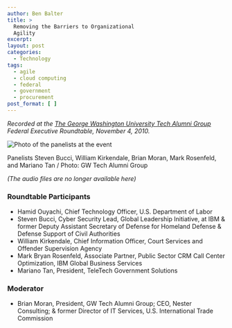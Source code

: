 ```yaml
---
author: Ben Balter
title: >
  Removing the Barriers to Organizational
  Agility
excerpt:
layout: post
categories:
  - Technology
tags:
  - agile
  - cloud computing
  - federal
  - government
  - procurement
post_format: [ ]
---
```


*Recorded at the [The George Washington University Tech Alumni Group](http://www.facebook.com/group.php?gid=154839957865223) Federal Executive Roundtable, November 4, 2010.*

![Photo of the panelists at the event](http://ben.balter.com/wp-content/uploads/2010/11/68153_493302469280_603259280_5451391_4928024_n-300x199.jpg "Steven Bucci, William Kirkendale, Brian Moran, Mark Rosenfeld, Mariano Tan ")

Panelists Steven Bucci, William Kirkendale, Brian Moran, Mark Rosenfeld, and Mariano Tan / Photo: GW Tech Alumni Group

*(The audio files are no longer available here)*

### Roundtable Participants

* Hamid Ouyachi, Chief Technology Officer, U.S. Department of Labor
* Steven Bucci, Cyber Security Lead, Global Leadership Initiative, at IBM & former Deputy Assistant Secretary of Defense for Homeland Defense & Defense Support of Civil Authorities
* William Kirkendale, Chief Information Officer, Court Services and Offender Supervision Agency
* Mark Bryan Rosenfeld, Associate Partner, Public Sector CRM Call Center Optimization, IBM Global Business Services
* Mariano Tan, President, TeleTech Government Solutions

### Moderator

* Brian Moran, President, GW Tech Alumni Group; CEO, Nester Consulting; & former Director of IT Services, U.S. International Trade Commission

[3]: http://ben.balter.com/wp-content/uploads/2010/11/Introduction.mp3

[4]: http://ben.balter.com/wp-content/uploads/2010/11/Introduction.mp3?torrent

[5]: http://ben.balter.com/wp-content/uploads/2010/11/Agile-v-Waterfall-Systems-Development.mp3

[6]: http://ben.balter.com/wp-content/uploads/2010/11/Agile-v-Waterfall-Systems-Development.mp3?torrent

[7]: http://ben.balter.com/wp-content/uploads/2010/11/Cloud-Computing-v-FISMA.mp3

[8]: http://ben.balter.com/wp-content/uploads/2010/11/Cloud-Computing-v-FISMA.mp3?torrent

[9]: http://ben.balter.com/wp-content/uploads/2010/11/Removing-Barriers-to-Organizational-Agility.mp3

[10]: http://ben.balter.com/wp-content/uploads/2010/11/Removing-Barriers-to-Organizational-Agility.mp3?torrent
